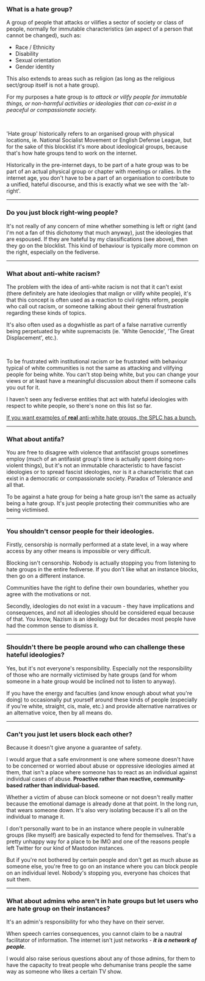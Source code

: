 ### What is a hate group?

A group of people that attacks or vilifies a sector of society or class of people, normally for immutable characteristics (an aspect of a person that cannot be changed), such as:

- Race / Ethnicity
- Disability
- Sexual orientation
- Gender identity

This also extends to areas such as religion (as long as the religious sect/group itself is not a hate group).

For my purposes a hate group is *to attack or vilify people for immutable things, or non-harmful activities or ideologies that can co-exist in a peaceful or compassionate society.*

<br/>

'Hate group' historically refers to an organised group with physical locations, ie. National Socialist Movement or English Defense League, but for the sake of this blocklist it's more about ideological groups, because that's how hate groups tend to work on the internet. 

Historically in the pre-internet days, to be part of a hate group was to be part of an actual physical group or chapter with meetings or rallies. In the internet age, you don't have to be a part of an organisation to contribute to a unified, hateful discourse, and this is exactly what we see with the 'alt-right'.

---

### Do you just block right-wing people?

It's not really of any concern of mine whether something is left or right (and I'm not a fan of this dichotomy that much anyway), just the ideologies that are espoused. If they are hateful by my classifications (see above), then they go on the blocklist. This kind of behaviour is typically more common on the right, especially on the fediverse.

---

### What about anti-white racism?

The problem with the idea of anti-white racism is not that it can't exist (there definitely are hate ideologies that malign or vilify white people), it's that this concept is often used as a reaction to civil rights reform, people who call out racism, or someone talking about their general frustration regarding these kinds of topics. 

It's also often used as a dogwhistle as part of a false narrative currently being perpetuated by white supremacists (ie. 'White Genocide', 'The Great Displacement', etc.).

<br/>

To be frustrated with institutional racism or be frustrated with behaviour typical of white communities is not the same as attacking and vilifying people for being white. You can't stop being white, but you can change your views or at least have a meaningful discussion about them if someone calls you out for it.

I haven't seen any fediverse entities that act with hateful ideologies with respect to white people, so there's none on this list so far.

[If you want examples of **real** anti-white hate groups, the SPLC has a bunch.](https://www.splcenter.org/fighting-hate/extremist-files/ideology/black-nationalist)


----

### What about antifa?

You are free to disagree with violence that antifascist groups sometimes employ (much of an antifasist group's time is actually spent doing non-violent things), but it's not an immutable characteristic to have fascist ideologies or to spread fascist ideologies, nor is it a characteristic that can exist in a democratic or compassionate society. Paradox of Tolerance and all that.

To be against a hate group for being a hate group isn't the same as actually being a hate group. It's just people protecting their communities who are being victimised.

---

### You shouldn't censor people for their ideologies.

Firstly, censorship is normally performed at a state level, in a way where access by any other means is impossible or very difficult. 

Blocking isn't censorship. Nobody is actually stopping you from listening to hate groups in the entire fediverse. If you don't like what an instance blocks, then go on a different instance. 

Communities have the right to define their own boundaries, whether you agree with the motivations or not.

Secondly, ideologies do not exist in a vacuum - they have implications and consequences, and not all ideologies should be considered equal because of that. You know, Nazism is an ideology but for decades most people have had the common sense to dismiss it.

----

### Shouldn't there be people around who can challenge these hateful ideologies?

Yes, but it's not everyone's responsibility. Especially not the responsibility of those who are normally victimised by hate groups (and for whom someone in a hate group would be inclined not to listen to anyway).

If you have the energy and faculties (and know enough about what you're doing) to occasionally put yourself around these kinds of people (especially if you're white, straight, cis, male, etc.) and provide alternative narratives or an alternative voice, then by all means do.

----

### Can't you just let users block each other? 

Because it doesn't give anyone a guarantee of safety.

I would argue that a safe environment is one where someone doesn't have to be concerned or worried about abuse or oppressive ideologies aimed at them, that isn't a place where someone has to react as an individual against individual cases of abuse. **Proactive rather than reactive, community-based rather than individual-based.**

Whether a victim of abuse can block someone or not doesn't really matter because the emotional damage is already done at that point. In the long run, that wears someone down. It's also very isolating because it's all on the individual to manage it.

I don't personally want to be in an instance where people in vulnerable groups (like myself) are basically expected to fend for themselves. That's a pretty unhappy way for a place to be IMO and one of the reasons people left Twitter for our kind of Mastodon instances.

But if you're not bothered by certain people and don't get as much abuse as someone else, you're free to go on an instance where you can block people on an individual level. Nobody's stopping you, everyone has choices that suit them.


----

### What about admins who aren't in hate groups but let users who are hate group on their instances?

It's an admin's responsibility for who they have on their server.

When speech carries consequences, you cannot claim to be a nautral facilitator of information. The internet isn't just networks - ***it is a network of people***.

I would also raise serious questions about any of those admins, for them to have the capacity to treat people who dehumanise trans people the same way as someone who likes a certain TV show.